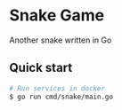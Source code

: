 # Snake Game

Another snake written in Go

## Quick start

```sh
# Run services in docker
$ go run cmd/snake/main.go
```
